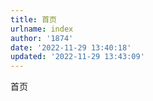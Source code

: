 ```yaml
---
title: 首页
urlname: index
author: '1874'
date: '2022-11-29 13:40:18'
updated: '2022-11-29 13:43:09'
---
```

首页

